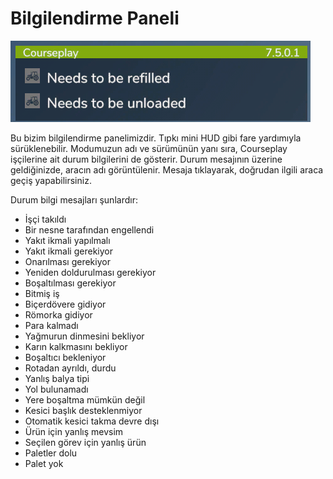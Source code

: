 # Bilgilendirme Paneli

![Image](assets/images/infopanel_0_0_480_130.png)


Bu bizim bilgilendirme panelimizdir. Tıpkı mini HUD gibi fare yardımıyla sürüklenebilir.
Modumuzun adı ve sürümünün yanı sıra, Courseplay işçilerine ait durum bilgilerini de gösterir.
Durum mesajının üzerine geldiğinizde, aracın adı görüntülenir.
Mesaja tıklayarak, doğrudan ilgili araca geçiş yapabilirsiniz.



Durum bilgi mesajları şunlardır:
- İşçi takıldı
- Bir nesne tarafından engellendi
- Yakıt ikmali yapılmalı
- Yakıt ikmali gerekiyor
- Onarılması gerekiyor
- Yeniden doldurulması gerekiyor
- Boşaltılması gerekiyor
- Bitmiş iş
- Biçerdövere gidiyor
- Römorka gidiyor
- Para kalmadı
- Yağmurun dinmesini bekliyor
- Karın kalkmasını bekliyor
- Boşaltıcı bekleniyor
- Rotadan ayrıldı, durdu
- Yanlış balya tipi
- Yol bulunamadı
- Yere boşaltma mümkün değil
- Kesici başlık desteklenmiyor
- Otomatik kesici takma devre dışı
- Ürün için yanlış mevsim
- Seçilen görev için yanlış ürün
- Paletler dolu
- Palet yok


